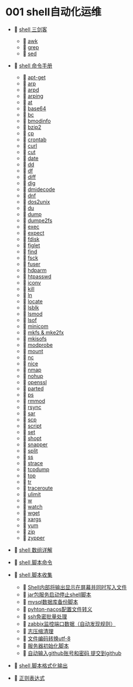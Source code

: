 # 001 shell自动化运维

* 📑 [shell 三剑客](siyuan://blocks/20231110105237-n1q0g7i)

  * 📄 [awk](siyuan://blocks/20231110164242-bllf0ol)
  * 📄 [grep](siyuan://blocks/20231110162840-fwvtqmu)
  * 📄 [sed](siyuan://blocks/20231110164251-540q6se)
* 📑 [shell 命令手册](siyuan://blocks/20231110105237-errev41)

  * 📄 [apt-get](siyuan://blocks/20231110105237-uxkolm9)
  * 📄 [arp](siyuan://blocks/20231110105237-apgbdoz)
  * 📄 [arpd](siyuan://blocks/20231110105237-nim5tdl)
  * 📄 [arping](siyuan://blocks/20231110105237-uu8u1pl)
  * 📄 [at](siyuan://blocks/20231110105237-umqoc4f)
  * 📄 [base64](siyuan://blocks/20231110105237-7ng3g33)
  * 📄 [bc](siyuan://blocks/20231110105237-zwk6t5r)
  * 📄 [bmodinfo](siyuan://blocks/20231110105237-66gsn8o)
  * 📄 [bzip2](siyuan://blocks/20231110105237-28ii7l3)
  * 📄 [cp](siyuan://blocks/20231110105237-fv7wfnt)
  * 📄 [crontab](siyuan://blocks/20231110105237-j6s89rn)
  * 📄 [curl](siyuan://blocks/20231110105237-iutu4j7)
  * 📄 [cut](siyuan://blocks/20231110105237-1v3brfj)
  * 📄 [date](siyuan://blocks/20231110105237-rxi9yl4)
  * 📄 [dd](siyuan://blocks/20231110105237-nz8e8wt)
  * 📄 [df](siyuan://blocks/20231110105237-l6ngg1a)
  * 📄 [diff](siyuan://blocks/20231110105237-rz86zem)
  * 📄 [dig](siyuan://blocks/20231110105237-bi4v1gd)
  * 📄 [dmidecode](siyuan://blocks/20231110105237-05adh5q)
  * 📄 [dnf](siyuan://blocks/20231110105237-1hl26hy)
  * 📄 [dos2unix](siyuan://blocks/20231110105237-cxszlc5)
  * 📄 [du](siyuan://blocks/20231110105237-qmoqtff)
  * 📄 [dump](siyuan://blocks/20231110105237-onn32fn)
  * 📄 [dumpe2fs](siyuan://blocks/20231110105237-wq290rp)
  * 📄 [exec](siyuan://blocks/20231110105237-aapmdhq)
  * 📄 [expect](siyuan://blocks/20231110105237-1qr1m6r)
  * 📄 [fdisk](siyuan://blocks/20231110105237-qvd3pvd)
  * 📄 [figlet](siyuan://blocks/20231110105237-xqbf95z)
  * 📄 [find](siyuan://blocks/20231110105237-hk58jbr)
  * 📄 [fsck](siyuan://blocks/20231110105237-uti3vbu)
  * 📄 [fuser](siyuan://blocks/20231110105237-c4ufcct)
  * 📄 [hdparm](siyuan://blocks/20231115130306-86r820v)
  * 📄 [htpasswd](siyuan://blocks/20231110105237-4dcxe21)
  * 📄 [iconv](siyuan://blocks/20231110105237-ias8xaa)
  * 📄 [kill](siyuan://blocks/20231110155733-t0f9u69)
  * 📄 [ln](siyuan://blocks/20231110105237-x8oqa4p)
  * 📄 [locate](siyuan://blocks/20231110105237-4x71yys)
  * 📄 [lsblk](siyuan://blocks/20231110105237-yaojoxc)
  * 📄 [lsmod](siyuan://blocks/20231110105237-lt7vzhc)
  * 📄 [lsof](siyuan://blocks/20231110105237-4r3sfie)
  * 📄 [minicom](siyuan://blocks/20231222133047-w0fkiok)
  * 📄 [mkfs &amp; mke2fx](siyuan://blocks/20231110105237-ajfjv4b)
  * 📄 [mkisofs](siyuan://blocks/20231121220044-gmhlmvl)
  * 📄 [modprobe](siyuan://blocks/20231110105237-edx85nc)
  * 📄 [mount](siyuan://blocks/20231110105237-ou6v8gy)
  * 📄 [nc](siyuan://blocks/20231110105237-vuz28hr)
  * 📄 [nice](siyuan://blocks/20231110155433-35ugxmc)
  * 📄 [nmap](siyuan://blocks/20231211132704-dpjrmq8)
  * 📄 [nohup](siyuan://blocks/20231110105237-87bhtql)
  * 📄 [openssl](siyuan://blocks/20231110105237-gitknig)
  * 📄 [parted](siyuan://blocks/20231110105237-lr3mogb)
  * 📄 [ps](siyuan://blocks/20231110105237-xcutv9q)
  * 📄 [rmmod](siyuan://blocks/20231110105237-8320hhp)
  * 📄 [rsync](siyuan://blocks/20231110105237-xosg2rl)
  * 📄 [sar](siyuan://blocks/20231110105237-i8nelud)
  * 📄 [scp](siyuan://blocks/20231110105237-7veq4mh)
  * 📄 [script](siyuan://blocks/20231110105237-rvcx333)
  * 📄 [set](siyuan://blocks/20231110105237-5jie7mk)
  * 📄 [shopt](siyuan://blocks/20231110105237-uzo2tei)
  * 📄 [snapper](siyuan://blocks/20231227181426-x4507fd)
  * 📄 [split](siyuan://blocks/20231110105237-ma8xdmz)
  * 📄 [ss](siyuan://blocks/20231110105237-eqc2xvi)
  * 📄 [strace](siyuan://blocks/20231110105237-fhpi4ld)
  * 📄 [tcpdump](siyuan://blocks/20231214163310-dut0ld3)
  * 📄 [top](siyuan://blocks/20231110105237-rvy5l2x)
  * 📄 [tr](siyuan://blocks/20231110105237-6jszkwd)
  * 📄 [traceroute](siyuan://blocks/20231110105237-ej1qj6t)
  * 📄 [ulimit](siyuan://blocks/20231110105237-an7nqoh)
  * 📄 [w](siyuan://blocks/20231110105237-hyo0a35)
  * 📄 [watch](siyuan://blocks/20231110105237-r814jkr)
  * 📄 [wget](siyuan://blocks/20231110105237-7vm3c0v)
  * 📄 [xargs](siyuan://blocks/20231110105237-xd1emfz)
  * 📄 [yum](siyuan://blocks/20231110105237-70luvz1)
  * 📄 [zip](siyuan://blocks/20231110105237-j3mv8qh)
  * 📄 [zypper](siyuan://blocks/20231110105237-p2r21wy)
* 📄 [shell 数组详解](siyuan://blocks/20231110105237-m365fdo)
* 📄 [shell 脚本命令](siyuan://blocks/20231110105237-yd94b2n)
* 📑 [shell 脚本收集](siyuan://blocks/20231110105237-eto9jg5)

  * 📄 [Shell内部将输出显示在屏幕并同时写入文件](siyuan://blocks/20231110105237-0yfqgq8)
  * 📄 [jar包服务启动停止shell脚本](siyuan://blocks/20231110105237-b0y635e)
  * 📄 [mysql数据库备份脚本](siyuan://blocks/20231110105237-bj0jy3e)
  * 📄 [pyhton-nacos配置文件转义](siyuan://blocks/20231110105237-1s3el2d)
  * 📄 [ssh免密批量处理](siyuan://blocks/20231110105237-pcmbxs6)
  * 📄 [zabbix监控端口数据（自动发现规则）](siyuan://blocks/20231110105237-v35zha7)
  * 📄 [志压缩清理](siyuan://blocks/20231110105237-19v44ru)
  * 📄 [文件编码转换utf-8](siyuan://blocks/20231110105237-z37ucwa)
  * 📄 [服务器初始化脚本](siyuan://blocks/20231110105237-r6ouwkk)
  * 📄 [自动输入github账号和密码 提交到github](siyuan://blocks/20231110105237-xswinm4)
* 📄 [shell 脚本格式化输出](siyuan://blocks/20231110105237-le33yzc)
* 📄 [正则表达式](siyuan://blocks/20231110105237-eua2g71)

‍
